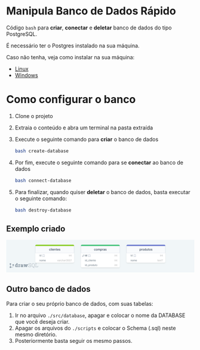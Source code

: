 # Manipula Banco de Dados Rápido

Código `bash` para **criar**, **conectar** e **deletar** banco de dados do tipo PostgreSQL.

É necessário ter o Postgres instalado na sua máquina.

Caso não tenha, veja como instalar na sua máquina:

- [Linux](https://www.digitalocean.com/community/tutorials/how-to-install-postgresql-on-ubuntu-20-04-quickstart-pt)
- [Windows](https://learn.microsoft.com/pt-br/windows/wsl/tutorials/wsl-database#install-postgresql)

# Como configurar o banco

1. Clone o projeto
2. Extraia o conteúdo e abra um terminal na pasta extraída
3. Execute o seguinte comando para **criar** o banco de dados
    
    ```bash
    bash create-database
    ```
    
4. Por fim, execute o seguinte comando para se **conectar** ao banco de dados
    
    ```bash
    bash connect-database
    ```
    
5. Para finalizar, quando quiser **deletar** o banco de dados, basta executar o seguinte comando:
    
    ```bash
    bash destroy-database
    ```
    

## Exemplo criado

![drawSQL-ver-export-2023-12-05.png](images/drawSQL-ver-export-2023-12-05.png)

## Outro banco de dados

Para criar o seu próprio banco de dados, com suas tabelas:
1. Ir no arquivo `./src/database`, apagar e colocar o nome da DATABASE que você deseja criar.
2. Apagar os arquivos do `./scripts` e colocar o Schema (.sql) neste mesmo diretório. 
3. Posteriormente basta seguir os mesmo passos.
